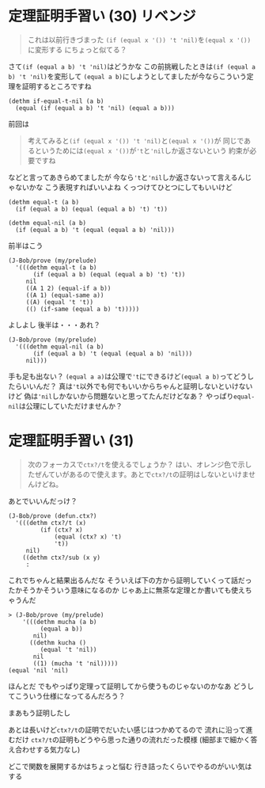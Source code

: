 # 定理証明手習い (30) リベンジ

> これは以前行きづまった
> `(if (equal x '()) 't 'nil)`を`(equal x '())`に変形する
> にちょっと似てる？

さて`(if (equal a b) 't 'nil)`はどうかな
この前挑戦したときは`(if (equal a b) 't 'nil)`を変形して
`(equal a b)`にしようとしてましたが今ならこういう定理を証明するところですね

```
(dethm if-equal-t-nil (a b)
  (equal (if (equal a b) 't 'nil) (equal a b)))
```

前回は

> 考えてみると`(if (equal x '()) 't 'nil)`と`(equal x '())`が
> 同じであるというためには`(equal x '())`が`'t`と`'nil`しか返さないという
> 約束が必要ですね

などと言ってあきらめてましたが
今なら`'t`と`'nil`しか返さないって言えるんじゃないかな
こう表現すればいいよね
くっつけてひとつにしてもいいけど

```
(dethm equal-t (a b)
  (if (equal a b) (equal (equal a b) 't) 't))

(dethm equal-nil (a b)
  (if (equal a b) 't (equal (equal a b) 'nil)))
```

前半はこう

```
(J-Bob/prove (my/prelude)
  '(((dethm equal-t (a b)
       (if (equal a b) (equal (equal a b) 't) 't))
     nil
     ((A 1 2) (equal-if a b))
     ((A 1) (equal-same a))
     ((A) (equal 't 't))
     (() (if-same (equal a b) 't)))))
```

よしよし
後半は・・・あれ？

```
(J-Bob/prove (my/prelude)
  '(((dethm equal-nil (a b)
       (if (equal a b) 't (equal (equal a b) 'nil)))
     nil)))
```

手も足も出ない？
`(equal a a)`は公理で`'t`にできるけど`(equal a b)`ってどうしたらいいんだ？
真は`'t`以外でも何でもいいからちゃんと証明しないといけないけど
偽は`'nil`しかないから問題ないと思ってたんだけどなあ？
やっぱり`equal-nil`は公理にしていただけませんか？

# 定理証明手習い (31)
> 次のフォーカスで`ctx?/t`を使えるでしょうか？
> はい、オレンジ色で示したぜんていがあるので使えます。あとで`ctx?/t`の証明はしないといけませんけどね。

あとでいいんだっけ？

```
(J-Bob/prove (defun.ctx?)
  '(((dethm ctx?/t (x)
         (if (ctx? x)
             (equal (ctx? x) 't)
             't))
     nil)
    ((dethm ctx?/sub (x y)
     :
``` 

これでちゃんと結果出るんだな
そういえば下の方から証明していくって話だったかそうかそういう意味になるのか
じゃあ上に無茶な定理とか書いても使えちゃうんだ

```
> (J-Bob/prove (my/prelude)
    '(((dethm mucha (a b)
         (equal a b))
       nil)
      ((dethm kucha ()
         (equal 't 'nil))
       nil
       ((1) (mucha 't 'nil)))))
(equal 'nil 'nil)
```

ほんとだ
でもやっぱり定理って証明してから使うものじゃないのかなあ
どうしてこういう仕様になってるんだろう？

まあもう証明したし

あとは長いけど`ctx?/t`の証明でだいたい感じはつかめてるので
流れに沿って進むだけ
`ctx?/t`の証明もどうやら思った通りの流れだった模様
(細部まで細かく答え合わせする気力なし)

どこで関数を展開するかはちょっと悩む
行き詰ったくらいでやるのがいい気はする
